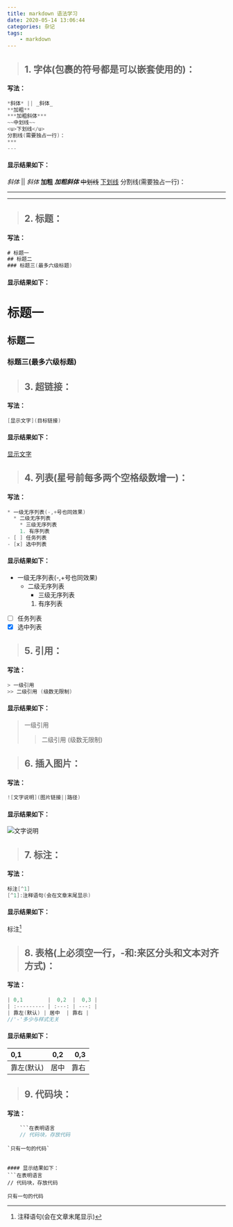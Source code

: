 ```yaml
---
title: markdown 语法学习
date: 2020-05-14 13:06:44
categories: 杂记
tags: 
    - markdown
---
```


> ## 1. **字体**(包裹的符号都是可以嵌套使用的)：

#### 写法：
```java
*斜体* || _斜体_
**加粗** 
***加粗斜体***
~~中划线~~ 
<u>下划线</u>
分割线(需要独占一行)：
***
---
```

#### 显示结果如下：
*斜体* || _斜体_
**加粗** 
***加粗斜体***
~~中划线~~ 
<u>下划线</u>
分割线(需要独占一行)：
***
---

> ## 2. 标题：

#### 写法：
```java
# 标题一
## 标题二
### 标题三(最多六级标题)
```

#### 显示结果如下：
# 标题一
## 标题二
### 标题三(最多六级标题)

> ## 3. 超链接：

#### 写法：
```java
[显示文字](目标链接)
```

#### 显示结果如下：
[显示文字](目标链接)

> ## 4. 列表(星号前每多两个空格级数增一)：

#### 写法：
```java
* 一级无序列表(-,+号也同效果)
  * 二级无序列表
    * 三级无序列表
    1. 有序列表
- [ ] 任务列表
- [x] 选中列表 
```

#### 显示结果如下：
* 一级无序列表(-,+号也同效果)
  * 二级无序列表
    * 三级无序列表
    1. 有序列表
- [ ] 任务列表
- [x] 选中列表 

> ## 5. 引用：

#### 写法：
```java
> 一级引用
>> 二级引用 (级数无限制)
```

#### 显示结果如下：
> 一级引用
>
> > 二级引用 (级数无限制)

> ## 6. 插入图片：

#### 写法：
```java
![文字说明](图片链接||路径)
```

#### 显示结果如下：
![文字说明](图片链接||路径)

> ## 7. 标注：

#### 写法：
```java
标注[^1]
[^1]:注释语句(会在文章末尾显示)
```

#### 显示结果如下：
标注[^1]
[^1]:注释语句(会在文章末尾显示)

> ## 8. 表格(上必须空一行，-和:来区分头和文本对齐方式)：

#### 写法：
```java
| 0,1        |  0,2  |  0,3 |
| :--------- | :---: | ---: |
| 靠左(默认) | 居中  | 靠右 |
//'-'多少与样式无关
```

#### 显示结果如下：
| 0,1        |  0,2  |  0,3 |
| :--------- | :---: | ---: |
| 靠左(默认) | 居中  | 靠右 |

> ## 9. 代码块：

#### 写法：
```java
    ```在表明语言
    // 代码块，存放代码
```
    `只有一句的代码`
```

#### 显示结果如下：
​```在表明语言
// 代码块，存放代码
```
`只有一句的代码`